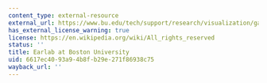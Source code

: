 ```yaml
---
content_type: external-resource
external_url: https://www.bu.edu/tech/support/research/visualization/gallery/earlabnew/
has_external_license_warning: true
license: https://en.wikipedia.org/wiki/All_rights_reserved
status: ''
title: Earlab at Boston University
uid: 6617ec40-93a9-4b8f-b29e-271f86938c75
wayback_url: ''
---
```

